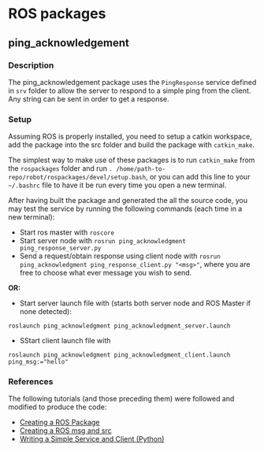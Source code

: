 # ROS packages

## ping_acknowledgement

### Description

The ping_acknowledgement package uses the `PingResponse` service defined in `srv` folder to allow the server to respond to a simple ping from the client. Any string can be sent in order to get a response.

### Setup

Assuming ROS is properly installed, you need to setup a catkin workspace, add the package into the src folder and build the package with `catkin_make`.

The simplest way to make use of these packages is to run `catkin_make` from the `rospackages` folder and run `. /home/path-to-repo/robot/rospackages/devel/setup.bash`, or you can add this line to your `~/.bashrc` file to have it be run every time you open a new terminal.

After having built the package and generated the all the source code, you may test the service by running the following commands (each time in a new terminal):

- Start ros master with `roscore`
- Start server node with `rosrun ping_acknowledgment ping_response_server.py`
- Send a request/obtain response using client node with `rosrun ping_acknowledgment ping_response_client.py "<msg>"`, where you are free to choose what
ever message you wish to send.

**OR:**
- Start server launch file with (starts both server node and ROS Master if none detected):
```
roslaunch ping_acknowledgment ping_acknowledgment_server.launch
``` 
- SStart client launch file with
```
roslaunch ping_acknowledgment ping_acknowledgment_client.launch ping_msg:="hello"
```

### References

The following tutorials (and those preceding them) were followed and modified to produce the code:
- [Creating a ROS Package](http://wiki.ros.org/ROS/Tutorials/CreatingPackage)
- [Creating a ROS msg and src](http://wiki.ros.org/ROS/Tutorials/CreatingMsgAndSrv#Creating_a_srv)
- [Writing a Simple Service and Client (Python)](http://wiki.ros.org/ROS/Tutorials/WritingServiceClient%28python%29)

